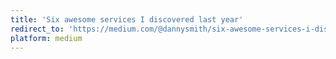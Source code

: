 ```yaml
---
title: 'Six awesome services I discovered last year'
redirect_to: 'https://medium.com/@dannysmith/six-awesome-services-i-discovered-last-year-a0bbb8886cda'
platform: medium
---
```


